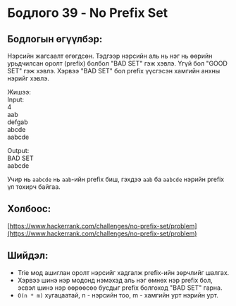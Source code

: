 # Бодлого 39 - No Prefix Set

## Бодлогын өгүүлбэр:
Нэрсийн жагсаалт өгөгдсөн. Тэдгээр нэрсийн аль нь нэг нь өөрийн урьдчилсан оролт (prefix) болбол "BAD SET" гэж хэвлэ. Үгүй бол "GOOD SET" гэж хэвлэ. Хэрвээ "BAD SET" бол prefix үүсгэсэн хамгийн анхны нэрийг хэвлэ.

Жишээ:  
Input:  
4  
aab  
defgab  
abcde  
aabcde  

Output:  
BAD SET  
aabcde

Учир нь `aabcde` нь `aab`-ийн prefix биш, гэхдээ `aab` ба `aabcde` нэрийн prefix үл тохирч байгаа.

## Холбоос:  
[https://www.hackerrank.com/challenges/no-prefix-set/problem](https://www.hackerrank.com/challenges/no-prefix-set/problem)

## Шийдэл:
- Trie мод ашиглан оролт нэрсийг хадгалж prefix-ийн зөрчлийг шалгах.
- Хэрвээ шинэ нэр модонд нэмэхэд аль нэг өмнөх нэр prefix бол, эсвэл шинэ нэр өөрөөсөө бусдыг prefix болгоход "BAD SET" гарна.
- `O(n * m)` хугацаатай, n - нэрсийн тоо, m - хамгийн урт нэрийн урт.